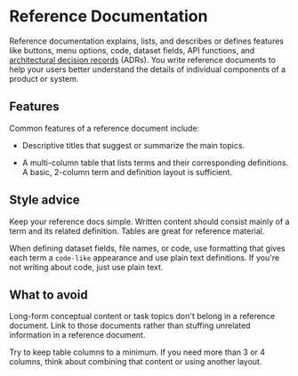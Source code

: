 # Reference Documentation

Reference documentation explains, lists, and describes or defines features like buttons, menu options, code, dataset fields, API functions, and [architectural decision records](https://adr.github.io/) (ADRs). You write reference documents to help your users better understand the details of individual components of a product or system.

## Features

Common features of a reference document include:

- Descriptive titles that suggest or summarize the main topics.

- A multi-column table that lists terms and their corresponding definitions. A basic, 2-column term and definition layout is sufficient.

## Style advice

Keep your reference docs simple. Written content should consist mainly of a term and its related definition. Tables are great for reference material.

When defining dataset fields, file names, or code, use formatting that gives each term a `code-like` appearance and use plain text definitions. If you're not writing about code, just use plain text.

## What to avoid

Long-form conceptual content or task topics don't belong in a reference document. Link to those documents rather than stuffing unrelated information in a reference document.

Try to keep table columns to a minimum. If you need more than 3 or 4 columns, think about combining that content or using another layout.
